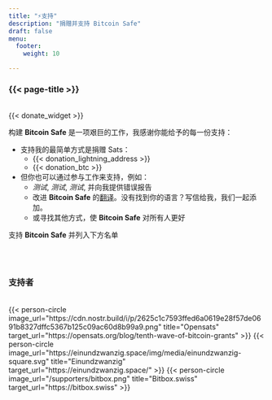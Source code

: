 ```yaml
---
title: "⚡支持"
description: "捐赠并支持 Bitcoin Safe"
draft: false
menu:
  footer:
    weight: 10 

---
```


### {{< page-title >}} 


<br>
{{< donate_widget >}}

构建 **Bitcoin Safe** 是一项艰巨的工作，我感谢你能给予的每一份支持：
- 支持我的最简单方式是捐赠 Sats：
  - {{< donation_lightning_address >}}
  - {{< donation_btc >}}
- 但你也可以通过参与工作来支持，例如：
  - *测试*, *测试*, *测试*, 并向我提供错误报告
  - 改进 **Bitcoin Safe** 的[翻译](https://hosted.weblate.org/engage/bitcoin-safe/)。没有找到你的语言？写信给我，我们一起添加。
  - 或寻找其他方式，使 **Bitcoin Safe** 对所有人更好

支持 **Bitcoin Safe** 并列入下方名单

<br>
<br>

### 支持者

<br> 
 

<div class="row">
  {{< person-circle image_url="https://cdn.nostr.build/i/p/2625c1c7593ffed6a0619e28f57de0691b8327dffc5367b125c09ac60d8b99a9.png" title="Opensats" target_url="https://opensats.org/blog/tenth-wave-of-bitcoin-grants" >}}
  {{< person-circle image_url="https://einundzwanzig.space/img/media/einundzwanzig-square.svg" title="Einundzwanzig" target_url="https://einundzwanzig.space/" >}}
  {{< person-circle image_url="/supporters/bitbox.png" title="Bitbox.swiss" target_url="https://bitbox.swiss" >}}



</div>